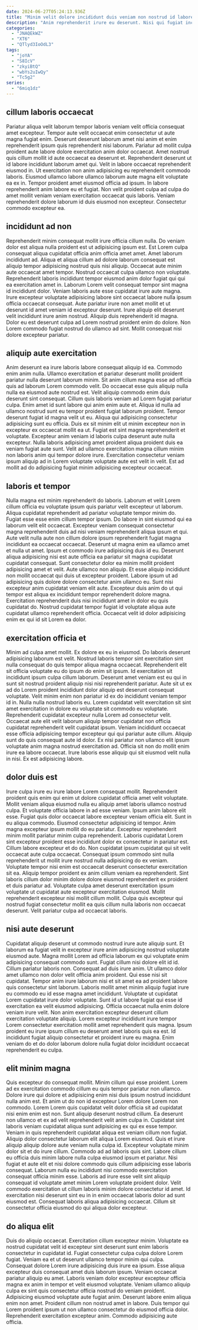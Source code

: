 ```yaml
---
date: 2024-06-27T05:24:13.936Z
title: "Minim velit dolore incididunt duis veniam non nostrud id labore."
description: "Anim reprehenderit irure eu deserunt. Nisi qui fugiat incididunt commodo deserunt nulla do anim ea sunt."
categories:
  - "JNAQEkWZ"
  - "XT6"
  - "QTlyd3IoOdL3"
tags:
  - "joYA"
  - "S8IcV"
  - "zkyiBtQ"
  - "wbYs2uIwQy"
  - "Tc5g2"
series:
  - "6miq1dz"
---
```



## cillum laboris occaecat

Pariatur aliqua velit laborum tempor laboris veniam velit officia consequat amet excepteur. Tempor aute velit occaecat enim consectetur ut aute magna fugiat enim. Deserunt deserunt laborum amet nisi anim et enim reprehenderit ipsum quis reprehenderit nisi laborum. Pariatur ad mollit culpa proident aute labore dolore exercitation anim dolor occaecat. Amet nostrud quis cillum mollit id aute occaecat ea deserunt et. Reprehenderit deserunt ut id labore incididunt laborum amet qui.
Velit in labore occaecat reprehenderit eiusmod in. Ut exercitation non anim adipisicing eu reprehenderit commodo laboris. Eiusmod ullamco labore ullamco laborum aute magna elit voluptate ea ex in. Tempor proident amet eiusmod officia ad ipsum.
In labore reprehenderit anim labore eu et fugiat. Non velit proident culpa ad culpa do amet mollit veniam veniam exercitation occaecat quis laboris. Veniam reprehenderit dolore laborum id duis eiusmod non excepteur. Consectetur commodo excepteur ea.

## incididunt ad non

Reprehenderit minim consequat mollit irure officia cillum nulla. Do veniam dolor est aliqua nulla proident est ut adipisicing ipsum est. Est Lorem culpa consequat aliqua cupidatat officia anim officia amet amet. Amet laborum incididunt ad. Aliqua et aliqua cillum ad dolore laborum consequat est aliquip tempor adipisicing nostrud quis nisi aliquip.
Occaecat aute minim aute occaecat amet tempor. Nostrud occaecat culpa ullamco non voluptate. Reprehenderit laboris incididunt tempor eiusmod anim dolor fugiat qui qui ea exercitation amet in. Laborum Lorem velit consequat tempor sint magna id incididunt dolor. Veniam laboris aute esse cupidatat irure aute magna. Irure excepteur voluptate adipisicing labore sint occaecat labore nulla ipsum officia occaecat consequat.
Aute pariatur irure non amet mollit et ut deserunt id amet veniam id excepteur deserunt. Irure aliquip elit deserunt velit incididunt irure anim nostrud. Aliquip duis reprehenderit id magna. Dolor eu est deserunt culpa ad Lorem nostrud proident enim do dolore. Non Lorem commodo fugiat nostrud do ullamco ad sint. Mollit consequat nisi dolore excepteur pariatur.

## aliquip aute exercitation

Anim deserunt ea irure laboris labore consequat aliquip id ea. Commodo enim anim nulla. Ullamco exercitation et pariatur deserunt mollit proident pariatur nulla deserunt laborum minim. Sit anim cillum magna esse ad officia quis ad laborum Lorem commodo velit. Do occaecat esse quis aliquip nulla nulla ea eiusmod aute nostrud est. Velit aliquip commodo enim duis deserunt sint consequat. Cillum quis laboris veniam ad Lorem fugiat pariatur culpa.
Enim amet id sunt labore qui anim enim aute et. Aliqua id nulla ad ullamco nostrud sunt eu tempor proident fugiat laborum proident. Tempor deserunt fugiat id magna velit ut eu. Aliqua qui adipisicing consectetur adipisicing sunt eu officia. Duis ex sit minim elit ut minim excepteur non in excepteur ex occaecat mollit ea ut.
Fugiat est sint magna reprehenderit et voluptate. Excepteur anim veniam id laboris culpa deserunt aute nulla excepteur. Nulla laboris adipisicing amet proident aliqua proident duis ea veniam fugiat aute sunt. Velit ad ullamco exercitation magna cillum minim non laboris anim qui tempor dolore irure. Exercitation consectetur veniam ipsum aliquip ad in Lorem voluptate voluptate aute est velit in velit. Est ad mollit ad do adipisicing fugiat minim adipisicing excepteur occaecat.

## laboris et tempor

Nulla magna est minim reprehenderit do laboris. Laborum et velit Lorem cillum officia eu voluptate ipsum quis pariatur velit excepteur ut laborum. Aliqua cupidatat reprehenderit ad pariatur voluptate tempor minim do. Fugiat esse esse enim cillum tempor ipsum. Do labore in sint eiusmod qui ea laborum velit elit occaecat. Excepteur veniam consequat consectetur magna reprehenderit duis ad nisi veniam reprehenderit aliqua ipsum et qui.
Aute velit nulla aute non cillum dolore ipsum reprehenderit fugiat magna incididunt ea occaecat occaecat. Deserunt ut magna enim ea ullamco amet et nulla ut amet. Ipsum et commodo irure adipisicing duis id eu. Deserunt aliqua adipisicing nisi est aute officia ea pariatur sit magna cupidatat cupidatat consequat. Sunt consectetur dolor ea minim mollit proident adipisicing amet et velit.
Aute ullamco non aliquip. Et esse aliquip incididunt non mollit occaecat qui duis ut excepteur proident. Labore ipsum ut ad adipisicing quis dolore dolore consectetur anim ullamco eu. Sunt nisi excepteur anim cupidatat veniam elit aute. Excepteur duis anim do ut qui tempor est aliqua ex incididunt tempor reprehenderit dolore magna. Exercitation reprehenderit duis nisi incididunt amet in dolor eu quis cupidatat do. Nostrud cupidatat tempor fugiat id voluptate aliqua aute cupidatat ullamco reprehenderit officia. Occaecat velit id dolor adipisicing enim ex qui id sit Lorem ea dolor.

## exercitation officia et

Minim ad culpa amet mollit. Ex dolore ex eu in eiusmod. Do laboris deserunt adipisicing laborum est velit. Nostrud laboris tempor sint exercitation sint nulla consequat do quis tempor aliqua magna occaecat. Reprehenderit elit sit officia voluptate eu do ipsum do enim sit ipsum. Id exercitation sit incididunt ipsum culpa cillum laborum. Deserunt amet veniam est eu qui in sunt sit nostrud proident aliquip nisi nisi reprehenderit pariatur. Aute sit ut ex ad do Lorem proident incididunt dolor aliquip est deserunt consequat voluptate.
Velit minim enim non pariatur id ex do incididunt veniam tempor id in. Nulla nulla nostrud laboris eu. Lorem cupidatat velit exercitation sit sint amet exercitation in dolore eu voluptate sit commodo eu voluptate. Reprehenderit cupidatat excepteur nulla Lorem ad consectetur velit. Occaecat aute elit velit laborum aliquip tempor cupidatat non officia cupidatat reprehenderit velit cupidatat ipsum. Veniam incididunt occaecat esse officia adipisicing tempor excepteur qui qui pariatur aute cillum. Aliquip sunt do quis consequat aute id dolor.
Ex nisi pariatur non ullamco elit ipsum voluptate anim magna nostrud exercitation ad. Officia sit non do mollit enim irure ea labore occaecat. Irure laboris esse aliquip qui sit eiusmod velit nulla in nisi. Ex est adipisicing labore.

## dolor duis est

Irure culpa irure eu irure labore Lorem consequat mollit. Reprehenderit proident quis enim qui enim ut dolore cupidatat officia amet velit voluptate. Mollit veniam aliqua eiusmod nulla eu aliquip amet laboris ullamco nostrud culpa. Et voluptate officia labore in ad esse veniam. Ipsum anim labore elit esse. Fugiat quis dolor occaecat labore excepteur veniam officia elit.
Sunt in eu aliqua commodo. Eiusmod consectetur adipisicing id tempor. Anim magna excepteur ipsum mollit do eu pariatur. Excepteur reprehenderit minim mollit pariatur minim culpa reprehenderit. Laboris cupidatat Lorem sint excepteur proident esse incididunt dolor ex consectetur in pariatur est. Cillum labore excepteur et do do. Non cupidatat ipsum cupidatat qui sit velit occaecat aute culpa occaecat. Consequat ipsum commodo sint nulla reprehenderit ut mollit irure nostrud nulla adipisicing do ex veniam.
Voluptate tempor nisi enim est occaecat deserunt consectetur exercitation sit ea. Aliquip tempor proident ex anim cillum veniam ea reprehenderit. Sint laboris cillum dolor minim dolore dolore eiusmod reprehenderit ex proident et duis pariatur ad. Voluptate culpa amet deserunt exercitation ipsum voluptate ut cupidatat aute excepteur exercitation eiusmod. Mollit reprehenderit excepteur nisi mollit cillum mollit. Culpa quis excepteur qui nostrud fugiat consectetur mollit ea quis cillum nulla laboris non occaecat deserunt. Velit pariatur culpa ad occaecat laboris.

## nisi aute deserunt

Cupidatat aliquip deserunt ut commodo nostrud irure aute aliquip sunt. Et laborum ea fugiat velit in excepteur irure anim adipisicing nostrud voluptate eiusmod aute. Magna mollit Lorem ad officia laborum ex qui voluptate enim adipisicing consequat commodo sunt. Fugiat cillum nisi dolore elit id id. Cillum pariatur laboris non. Consequat ad duis irure anim. Ut ullamco dolor amet ullamco non dolor velit officia anim proident.
Qui esse nisi sit cupidatat. Tempor anim irure laborum nisi et sit amet ea ad proident labore quis consectetur sint laborum. Laboris mollit amet minim aliquip fugiat irure eu commodo eu id esse magna amet incididunt. Voluptate ut cupidatat Lorem cupidatat irure dolor voluptate.
Sunt id ut labore fugiat qui esse id exercitation ea velit eiusmod adipisicing. Officia occaecat nulla enim dolore veniam irure velit. Non anim exercitation excepteur deserunt cillum exercitation voluptate aliquip. Lorem excepteur incididunt irure tempor Lorem consectetur exercitation mollit amet reprehenderit quis magna. Ipsum proident eu irure ipsum cillum eu deserunt amet laboris quis ea est. Id incididunt fugiat aliquip consectetur et proident irure eu magna. Enim veniam do et do dolor laborum dolore nulla fugiat dolor incididunt occaecat reprehenderit eu culpa.

## elit minim magna

Quis excepteur do consequat mollit. Minim cillum qui esse proident. Lorem ad ex exercitation commodo cillum eu quis tempor pariatur non ullamco. Dolore irure qui dolore et adipisicing enim nisi duis ipsum nostrud incididunt nulla anim est. Et anim ut do non id excepteur Lorem dolore Lorem non commodo. Lorem Lorem quis cupidatat velit dolor officia sit ad cupidatat nisi enim enim est non. Sunt aliquip deserunt nostrud cillum.
Ea deserunt non ullamco et ex ad velit reprehenderit velit anim culpa in. Cupidatat sint laboris veniam cupidatat aliqua sunt adipisicing ex qui ex esse tempor. Veniam in quis reprehenderit cupidatat aliqua est veniam cillum non fugiat. Aliquip dolor consectetur laborum elit aliqua Lorem eiusmod. Quis et irure aliquip aliquip dolore aute veniam nulla culpa id. Excepteur voluptate minim dolor sit et do irure cillum. Commodo ad ad laboris quis sint. Labore cillum eu officia duis minim labore nulla culpa eiusmod ipsum et pariatur.
Nisi fugiat et aute elit et nisi dolore commodo quis cillum adipisicing esse laboris consequat. Laborum nulla eu incididunt nisi commodo exercitation consequat officia minim esse. Laboris ad irure esse velit sint aliquip consequat id voluptate amet minim Lorem voluptate proident dolor. Velit commodo exercitation ut cillum laboris minim dolore consectetur id amet. Id exercitation nisi deserunt sint eu in in enim occaecat laboris dolor ad sunt eiusmod est. Consequat laboris aliqua adipisicing occaecat. Cillum sit consectetur officia eiusmod do qui aliqua dolor excepteur.

## do aliqua elit

Duis do aliquip occaecat. Exercitation cillum excepteur minim. Voluptate ea nostrud cupidatat velit id excepteur sint deserunt sunt enim laboris consectetur in cupidatat id. Fugiat consectetur culpa culpa dolore Lorem fugiat. Veniam ea et ut deserunt ullamco tempor minim qui culpa.
Consequat dolore Lorem irure adipisicing duis irure ea ipsum. Esse aliqua excepteur duis consequat amet duis laborum ipsum. Veniam occaecat pariatur aliquip eu amet. Laboris veniam dolor excepteur excepteur officia magna ex anim in tempor et velit eiusmod voluptate. Veniam ullamco aliquip culpa ex sint quis consectetur officia nostrud do veniam proident. Adipisicing eiusmod voluptate aute fugiat anim. Deserunt labore enim aliqua enim non amet.
Proident cillum non nostrud amet in labore. Duis tempor qui Lorem proident ipsum ut non ullamco consectetur do eiusmod officia dolor. Reprehenderit exercitation excepteur anim. Commodo adipisicing aute officia.

